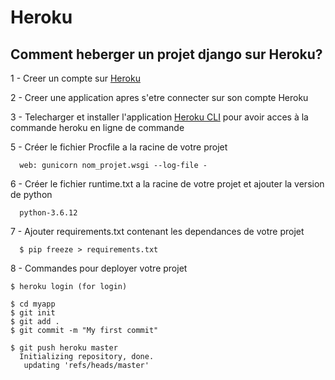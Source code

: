 # Heroku

## Comment heberger un projet django sur Heroku?

1 - Creer un compte sur [Heroku](https://www.heroku.com/) 

2 - Creer une application apres s'etre connecter sur son compte Heroku

3 - Telecharger et installer l'application [Heroku CLI](https://devcenter.heroku.com/articles/heroku-cli) pour avoir acces à la commande heroku en ligne de commande

5 -   Créer le fichier Procfile a la racine de votre projet
  
      web: gunicorn nom_projet.wsgi --log-file -
      
6 -   Créer le fichier runtime.txt a la racine de votre projet et ajouter la version de python

      python-3.6.12
      
      
7 - Ajouter requirements.txt contenant les dependances de votre projet

      $ pip freeze > requirements.txt
      
8 - Commandes pour deployer votre projet 

    $ heroku login (for login)
    
    $ cd myapp
    $ git init
    $ git add .
    $ git commit -m "My first commit"
    
    $ git push heroku master
      Initializing repository, done.
       updating 'refs/heads/master'


    


